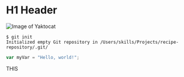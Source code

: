 # H1 Header
![Image of Yaktocat](https://octodex.github.com/images/yaktocat.png)  
~~~
$ git init
Initialized empty Git repository in /Users/skills/Projects/recipe-repository/.git/
~~~
~~~ javascript
var myVar = "Hello, world!";
~~~
THIS



